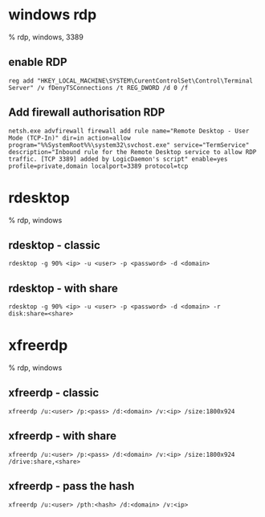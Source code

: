 # windows rdp

% rdp, windows, 3389

## enable RDP
```
reg add "HKEY_LOCAL_MACHINE\SYSTEM\CurentControlSet\Control\Terminal Server" /v fDenyTSConnections /t REG_DWORD /d 0 /f
```

## Add firewall authorisation RDP
```
netsh.exe advfirewall firewall add rule name="Remote Desktop - User Mode (TCP-In)" dir=in action=allow program="%%SystemRoot%%\system32\svchost.exe" service="TermService" description="Inbound rule for the Remote Desktop service to allow RDP traffic. [TCP 3389] added by LogicDaemon's script" enable=yes profile=private,domain localport=3389 protocol=tcp
```

# rdesktop
% rdp, windows

## rdesktop - classic
```
rdesktop -g 90% <ip> -u <user> -p <password> -d <domain>
```

## rdesktop - with share
```
rdesktop -g 90% <ip> -u <user> -p <password> -d <domain> -r disk:share=<share>
```

# xfreerdp

% rdp, windows

## xfreerdp - classic
```
xfreerdp /u:<user> /p:<pass> /d:<domain> /v:<ip> /size:1800x924
```

## xfreerdp - with share
```
xfreerdp /u:<user> /p:<pass> /d:<domain> /v:<ip> /size:1800x924 /drive:share,<share>
```

## xfreerdp - pass the hash
```
xfreerdp /u:<user> /pth:<hash> /d:<domain> /v:<ip>
```
